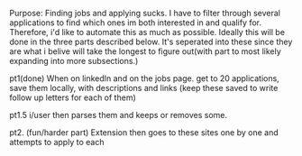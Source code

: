 Purpose:
Finding jobs and applying sucks. I have to filter through several applications to find which ones im both interested in and qualify for. 
Therefore, i'd like to automate this as much as possible. Ideally this will be done in the three parts described below. It's seperated into these
since they are what i belive will take the longest to figure out(with part to most likely expanding into more subsections.)

pt1(done)
When on linkedIn and on the jobs page. 
get to 20 applications, save them locally, with descriptions and links
(keep these saved to write follow up letters for each of them)

pt1.5
i/user then parses them and keeps or removes some.

pt2.
(fun/harder part)
Extension then goes to these sites one by one and attempts to apply to each
